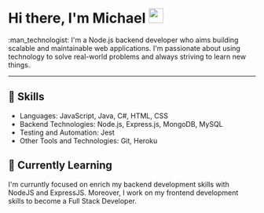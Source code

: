 <h1>
  Hi there, I'm Michael
  <img src="https://media.giphy.com/media/hvRJCLFzcasrR4ia7z/giphy.gif" width="30px"/>
</h1>
:man_technologist: I'm a Node.js backend developer who aims building scalable and maintainable web applications. I'm passionate about using technology to solve real-world problems and always striving to learn new things.

---

## 🚀 Skills

- Languages: JavaScript, Java, C#, HTML, CSS </br>
- Backend Technologies: Node.js, Express.js, MongoDB, MySQL </br>
- Testing and Automation: Jest </br>
- Other Tools and Technologies: Git, Heroku </br>


## 🌱 Currently Learning

I'm curruntly focused on enrich my backend development skills with NodeJS and ExpressJS. Moreover, I work on my frontend development skills to become a Full Stack Developer. 
